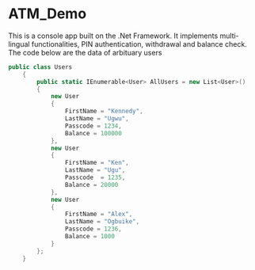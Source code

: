 # ATM_Demo
This is a console app built on the .Net Framework.
It implements multi-lingual functionalities, PIN authentication, withdrawal and balance check.
The code below are the data of arbituary users
```C#
public class Users
    {
        public static IEnumerable<User> AllUsers = new List<User>()
        {
            new User
            {
                FirstName = "Kennedy",
                LastName = "Ugwu",
                Passcode = 1234,
                Balance = 100000
            },
            new User
            {
                FirstName = "Ken",
                LastName = "Ugu",
                Passcode  = 1235,
                Balance = 20000
            },
            new User
            {
                FirstName = "Alex",
                LastName = "Ogbuike",
                Passcode = 1236,
                Balance = 1000
            }
        };
    }
```
